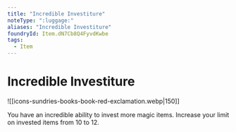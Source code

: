 ```yaml
---
title: "Incredible Investiture"
noteType: ":luggage:"
aliases: "Incredible Investiture"
foundryId: Item.dN7Cb8Q4FyvdKwbe
tags:
  - Item
---
```


# Incredible Investiture
![[icons-sundries-books-book-red-exclamation.webp|150]]

You have an incredible ability to invest more magic items. Increase your limit on invested items from 10 to 12.

